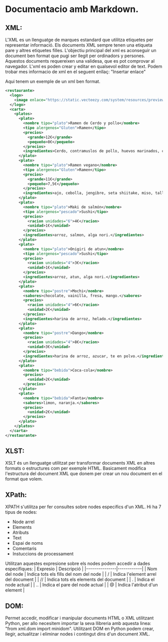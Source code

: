 # Documentacio amb Markdown.
## **XML**:
L'XML es un llenguatge de marques estandard que utilitza etiquetes per representar informació. Els documents XML sempre tenen una etiqueta pare y altres etiquetes filles. L'objectiu principal del xml es aconseguir un document ben format que pugi ser llegit per ordinadors y persones. Aquestos documents requereixen una validesa, que es pot comprovar al navegador. L'xml es poden crear y editar en qualsevol editor de text.
Podem trobar mes informacio de xml en el seguent enllaç: 
"Insertar enlace"

Aqui tenem un exemple de un xml ben format.
```xml
<restaurante>
  <logo>
    <image enlace="https://static.vecteezy.com/system/resources/previews/010/383/996/non_2x/sushi-and-ramen-logo-template-vector.jpg">Logo</image>
  </logo>
  <carta>
    <platos>
      <plato>
        <nombre tipo="plato">Ramen de Cerdo y pollo</nombre>
        <tipo alergenos="Gluten">Ramen</tipo>
        <precios>
          <grande>12€</grande>
          <pequeño>8€</pequeño>
        </precios>
        <ingredientes>Cerdo, contramuslos de pollo, huevos marinados, cebolleta, tallarines chukasoba, cebolla, puerro, jengibre, ajo, kombu, sal.</ingredientes>
      </plato>
      <plato>
        <nombre tipo="plato">Ramen vegano</nombre>
        <tipo alergenos="Gluten">Ramen</tipo>
        <precios>
          <grande>11€</grande>
          <pequeño>7,5€</pequeño>
        </precios>
        <ingredientes>ajo, cebolla, jengibre, seta shiitake, miso, tallarines chukasoba, tofu</ingredientes>
      </plato>
      <plato>
        <nombre tipo="plato">Maki de salmón</nombre>
        <tipo alergenos="pescado">Sushi</tipo>
        <precios>
          <racion unidades="6">4€</racion>
          <unidad>1€</unidad>
        </precios>
        <ingredientes>arroz, salmon, alga nori.</ingredientes>
      </plato>
      <plato>
        <nombre tipo="plato">Onigiri de atun</nombre>
        <tipo alergenos="pescado">Sushi</tipo>
        <precios>
          <racion unidades="4">3€</racion>
          <unidad>1€</unidad>
        </precios>
        <ingredientes>arroz, atun, alga nori.</ingredientes>
      </plato>
      <plato>
        <nombre tipo="postre">Mochi</nombre>
        <sabores>chocolate, vainilla, fresa, mango.</sabores>
        <precios>
          <racion unidades="4">6€</racion>
          <unidad>2€</unidad>
        </precios>
        <ingredientes>harina de arroz, helado.</ingredientes>
      </plato>
      <plato>
        <nombre tipo="postre">Dango</nombre>
        <precios>
          <racion unidades="4">8€</racion>
          <unidad>3€</unidad>
        </precios>
        <ingredientes>harina de arroz, azucar, te en polvo.</ingredientes>
      </plato>
      <plato>
        <nombre tipo="bebida">Coca-cola</nombre>
        <precios>
          <unidad>2€</unidad>
        </precios>
      </plato>
      <plato>
        <nombre tipo="bebida">Fanta</nombre>
        <sabores>limon, naranja.</sabores>
        <precios>
          <unidad>2€</unidad>
        </precios>
      </plato>
    </platos>
  </carta>
</restaurante>
```

## XLST:
XSLT és un llenguatge utilitzat per transformar documents XML en altres formats o estructures com per exemple HTML. Basicament modifica l'estructura del document XML que donem per crear un nou document en el format que volem.

## XPath:
XPATH s'utilitza per fer consultes sobre nodes especifics d'un XML. 
Hi ha 7 tipus de nodes:
- Node arrel
- Elements
- Atributs
- Text 
- Espai de noms
- Comentaris
- Instuccions de processament

Utilitzan aquestes expresione sobre els nodes podem accedir a dades especifiques:
| Expresio      | Descripció |
|---------------|------------|
| Nom del node  | Indica tots els fills del nom del node |
| /             | Indica l'element arrel del document     |
| //            | Indica tots els elements del document  |
| .             | Indica el node actual                   |
| ..            | Indica el pare del node actual         |
| @             | Indica l'atribut d'un element           |

## DOM:
Permet accedir, modificar i manipular documents HTML o XML utilitzant Python, per allo necesitem importar la seva llibreria amb aquesta linea: "from xml.dom import minidom". Utilitzant DOM en Python podem crear, llegir, actualitzar i eliminar nodes i contingut dins d'un document XML.








